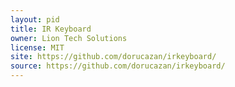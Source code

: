 ```yaml
---
layout: pid
title: IR Keyboard
owner: Lion Tech Solutions
license: MIT
site: https://github.com/dorucazan/irkeyboard/
source: https://github.com/dorucazan/irkeyboard/
---
```

